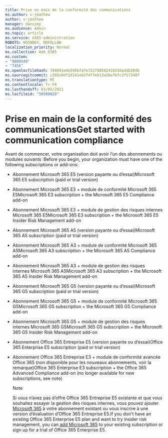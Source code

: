 ```yaml
---
title: Prise en main de la conformité des communications
ms.author: v-jmathew
author: v-jmathew
manager: dansimp
ms.audience: Admin
ms.topic: article
ms.service: o365-administration
ROBOTS: NOINDEX, NOFOLLOW
localization_priority: Normal
ms.collection: Adm_O365
ms.custom:
- "9000549"
- "7456"
ms.openlocfilehash: 704091ede595bfa7e721f8059241825daddb20db
ms.sourcegitcommit: c202c0df2d141e63f4f7eb13a56efbfc2f57348f
ms.translationtype: MT
ms.contentlocale: fr-FR
ms.lasthandoff: 03/05/2021
ms.locfileid: "50509820"
---
```

# <a name="get-started-with-communication-compliance"></a><span data-ttu-id="fdddd-102">Prise en main de la conformité des communications</span><span class="sxs-lookup"><span data-stu-id="fdddd-102">Get started with communication compliance</span></span>

<span data-ttu-id="fdddd-103">Avant de commencer, votre organisation doit avoir l’un des abonnements ou modules suivants :</span><span class="sxs-lookup"><span data-stu-id="fdddd-103">Before you begin, your organization must have one of the following subscriptions or add-ons:</span></span>

* <span data-ttu-id="fdddd-104">Abonnement Microsoft 365 E5 (version payante ou d’essai)</span><span class="sxs-lookup"><span data-stu-id="fdddd-104">Microsoft 365 E5 subscription (paid or trial version)</span></span>
* <span data-ttu-id="fdddd-105">Abonnement Microsoft 365 E3 + module de conformité Microsoft 365 E5</span><span class="sxs-lookup"><span data-stu-id="fdddd-105">Microsoft 365 E3 subscription + the Microsoft 365 E5 Compliance add-on</span></span>
* <span data-ttu-id="fdddd-106">Abonnement Microsoft 365 E3 + module de gestion des risques internes Microsoft 365 E5</span><span class="sxs-lookup"><span data-stu-id="fdddd-106">Microsoft 365 E3 subscription + the Microsoft 365 E5 Insider Risk Management add-on</span></span>
* <span data-ttu-id="fdddd-107">Abonnement Microsoft 365 A5 (version payante ou d’essai)</span><span class="sxs-lookup"><span data-stu-id="fdddd-107">Microsoft 365 A5 subscription (paid or trial version)</span></span>
* <span data-ttu-id="fdddd-108">Abonnement Microsoft 365 A3 + module de conformité Microsoft 365 A5</span><span class="sxs-lookup"><span data-stu-id="fdddd-108">Microsoft 365 A3 subscription + the Microsoft 365 A5 Compliance add-on</span></span>
* <span data-ttu-id="fdddd-109">Abonnement Microsoft 365 A3 + module de gestion des risques internes Microsoft 365 A5</span><span class="sxs-lookup"><span data-stu-id="fdddd-109">Microsoft 365 A3 subscription + the Microsoft 365 A5 Insider Risk Management add-on</span></span>
* <span data-ttu-id="fdddd-110">Abonnement Microsoft 365 G5 (version payante ou d’essai)</span><span class="sxs-lookup"><span data-stu-id="fdddd-110">Microsoft 365 G5 subscription (paid or trial version)</span></span>
* <span data-ttu-id="fdddd-111">Abonnement Microsoft 365 G5 + module de conformité Microsoft 365 G5</span><span class="sxs-lookup"><span data-stu-id="fdddd-111">Microsoft 365 G5 subscription + the Microsoft 365 G5 Compliance add-on</span></span>
* <span data-ttu-id="fdddd-112">Abonnement Microsoft 365 G5 + module de gestion des risques internes Microsoft 365 G5</span><span class="sxs-lookup"><span data-stu-id="fdddd-112">Microsoft 365 G5 subscription + the Microsoft 365 G5 Insider Risk Management add-on</span></span>
* <span data-ttu-id="fdddd-113">Abonnement Office 365 Entreprise E5 (version payante ou d’essai)</span><span class="sxs-lookup"><span data-stu-id="fdddd-113">Office 365 Enterprise E5 subscription (paid or trial version)</span></span>
* <span data-ttu-id="fdddd-114">Abonnement Office 365 Entreprise E3 + module de conformité avancée Office 365 (non disponible pour les nouveaux abonnements, voir la remarque)</span><span class="sxs-lookup"><span data-stu-id="fdddd-114">Office 365 Enterprise E3 subscription + the Office 365 Advanced Compliance add-on (no longer available for new subscriptions, see note)</span></span>

    > [!NOTE]
    > <span data-ttu-id="fdddd-115">Si vous n’avez pas d’offre Office 365 Entreprise E5 existante et que vous souhaitez essayer la gestion des risques internes, vous pouvez ajouter [Microsoft 365](https://go.microsoft.com/fwlink/?linkid=2130508) à votre abonnement existant ou vous inscrire à une version d’évaluation d’Office 365 Entreprise E5.</span><span class="sxs-lookup"><span data-stu-id="fdddd-115">If you don't have an existing Office 365 Enterprise E5 plan and want to try insider risk management, you can [add Microsoft 365](https://go.microsoft.com/fwlink/?linkid=2130508) to your existing subscription or sign up for a trial of Office 365 Enterprise E5.</span></span>
